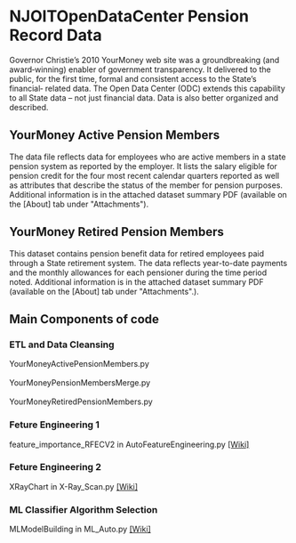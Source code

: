 # NJOITOpenDataCenter Pension Record Data
Governor Christie’s 2010 YourMoney web site was a groundbreaking (and award‐winning) enabler of government transparency. It delivered to the public, for the first time, formal and consistent access to the State’s financial‐ related data. The Open Data Center (ODC) extends this capability to all State data – not just financial data. Data is also better organized and described.

## YourMoney Active Pension Members
The data file reflects data for employees who are active members in a state pension system as reported by the employer. It lists the salary eligible for pension credit for the four most recent calendar quarters reported as well as attributes that describe the status of the member for pension purposes. Additional information is in the attached dataset summary PDF (available on the [About] tab under "Attachments").

## YourMoney Retired Pension Members
This dataset contains pension benefit data for retired employees paid through a State retirement system. The data reflects year-to-date payments and the monthly allowances for each pensioner during the time period noted. Additional information is in the attached dataset summary PDF (available on the [About] tab under "Attachments".).

## Main Components of code

### ETL and Data Cleansing  
YourMoneyActivePensionMembers.py</br>	
YourMoneyPensionMembersMerge.py</br>	
YourMoneyRetiredPensionMembers.py</br>

### Feture Engineering 1
feature_importance_RFECV2 in AutoFeatureEngineering.py [[Wiki]](https://github.com/akaicomet/Portuguese-Bank-Marketing/wiki/Recursive-Feature-Elimination-and-Cross-validated-selection-(RFEC)-with-sets-of-learning-classifier-and-data-transformation)

### Feture Engineering 2
XRayChart in X-Ray_Scan.py [[Wiki]](https://github.com/akaicomet/Portuguese-Bank-Marketing/wiki/Data-Transformation-and-Feature-Extraction)

### ML Classifier Algorithm Selection
MLModelBuilding in ML_Auto.py [[Wiki]]( https://github.com/akaicomet/Portuguese-Bank-Marketing/wiki/Machine-Learning-Model-Building-in-ML_Auto-Module)
